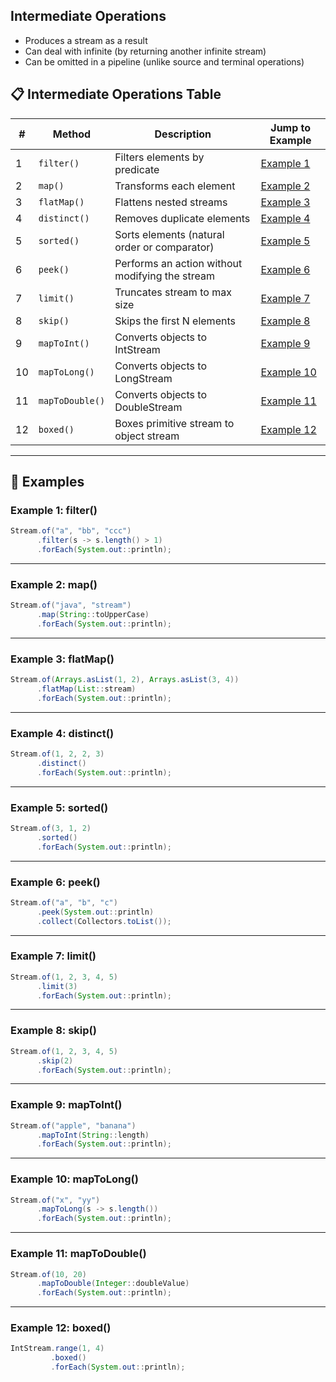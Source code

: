 ## Intermediate Operations
- Produces a stream as a result
- Can deal with infinite (by returning another infinite stream)
- Can be omitted in a pipeline (unlike source and terminal operations)

## 📋 Intermediate Operations Table

| #  | **Method**            | **Description**                                      | **Jump to Example**                          |
|----|-----------------------|------------------------------------------------------|----------------------------------------------|
| 1  | `filter()`            | Filters elements by predicate                        | [Example 1](#example-1-filter)               |
| 2  | `map()`               | Transforms each element                              | [Example 2](#example-2-map)                  |
| 3  | `flatMap()`           | Flattens nested streams                              | [Example 3](#example-3-flatmap)              |
| 4  | `distinct()`          | Removes duplicate elements                           | [Example 4](#example-4-distinct)             |
| 5  | `sorted()`            | Sorts elements (natural order or comparator)         | [Example 5](#example-5-sorted)               |
| 6  | `peek()`              | Performs an action without modifying the stream      | [Example 6](#example-6-peek)                 |
| 7  | `limit()`             | Truncates stream to max size                         | [Example 7](#example-7-limit)                |
| 8  | `skip()`              | Skips the first N elements                           | [Example 8](#example-8-skip)                 |
| 9  | `mapToInt()`          | Converts objects to IntStream                        | [Example 9](#example-9-maptoint)             |
| 10 | `mapToLong()`         | Converts objects to LongStream                       | [Example 10](#example-10-maptolong)          |
| 11 | `mapToDouble()`       | Converts objects to DoubleStream                     | [Example 11](#example-11-maptodouble)        |
| 12 | `boxed()`             | Boxes primitive stream to object stream              | [Example 12](#example-12-boxed)              |

---

## 🧪 Examples

### Example 1: filter()
```java
Stream.of("a", "bb", "ccc")
      .filter(s -> s.length() > 1)
      .forEach(System.out::println);
```

---

### Example 2: map()
```java
Stream.of("java", "stream")
      .map(String::toUpperCase)
      .forEach(System.out::println);
```

---

### Example 3: flatMap()
```java
Stream.of(Arrays.asList(1, 2), Arrays.asList(3, 4))
      .flatMap(List::stream)
      .forEach(System.out::println);
```

---

### Example 4: distinct()
```java
Stream.of(1, 2, 2, 3)
      .distinct()
      .forEach(System.out::println);
```

---

### Example 5: sorted()
```java
Stream.of(3, 1, 2)
      .sorted()
      .forEach(System.out::println);
```

---

### Example 6: peek()
```java
Stream.of("a", "b", "c")
      .peek(System.out::println)
      .collect(Collectors.toList());
```

---

### Example 7: limit()
```java
Stream.of(1, 2, 3, 4, 5)
      .limit(3)
      .forEach(System.out::println);
```

---

### Example 8: skip()
```java
Stream.of(1, 2, 3, 4, 5)
      .skip(2)
      .forEach(System.out::println);
```

---

### Example 9: mapToInt()
```java
Stream.of("apple", "banana")
      .mapToInt(String::length)
      .forEach(System.out::println);
```

---

### Example 10: mapToLong()
```java
Stream.of("x", "yy")
      .mapToLong(s -> s.length())
      .forEach(System.out::println);
```

---

### Example 11: mapToDouble()
```java
Stream.of(10, 20)
      .mapToDouble(Integer::doubleValue)
      .forEach(System.out::println);
```

---

### Example 12: boxed()
```java
IntStream.range(1, 4)
         .boxed()
         .forEach(System.out::println);
```